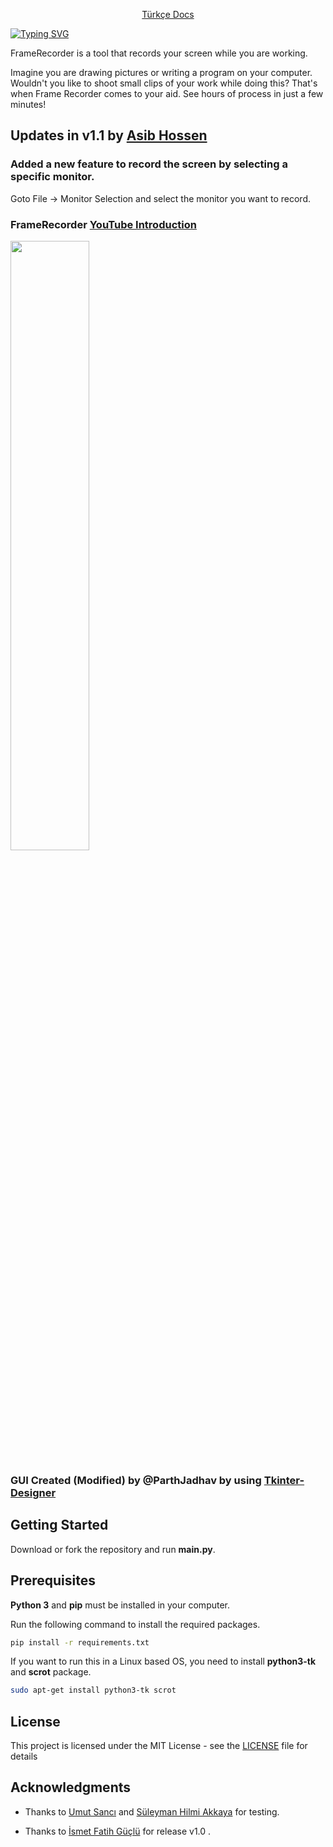 <div align="center">

[Türkçe Docs](https://github.com/mehmet-mert/FrameRecorder/blob/master/Docs/README_tr.md)

</div>

[![Typing SVG](https://readme-typing-svg.demolab.com?font=CascadiaCove&weight=800&size=35&pause=1000&color=357FF7&center=true&vCenter=true&width=435&lines=FrameRecorder)](https://git.io/typing-svg)


FrameRecorder is a tool that records your screen while you are working.

Imagine you are drawing pictures or writing a program on your computer. Wouldn't you like to shoot small clips of your work while doing this? That's when Frame Recorder comes to your aid. See hours of process in just a few minutes!

## Updates in v1.1 by [Asib Hossen](https://github.com/asibhossen897)

### Added a new feature to record the screen by selecting a specific monitor.

Goto File -> Monitor Selection and select the monitor you want to record.

### FrameRecorder [YouTube Introduction](https://www.youtube.com/watch?v=lYoVWss5-F0&t=1s)

<img width=50% src="https://raw.githubusercontent.com/mehmet-mert/FrameRecorder/master/Docs/Ekran%20Al%C4%B1nt%C4%B1s%C4%B12.PNG">

### GUI Created (Modified) by @ParthJadhav by using [Tkinter-Designer](https://github.com/ParthJadhav/Tkinter-Designer)


## Getting Started

Download or fork the repository and run <b>main.py</b>.


## Prerequisites

<b>Python 3</b> and <b>pip</b> must be installed in your computer.

Run the following command to install the required packages.

```bash
pip install -r requirements.txt
```

If you want to run this in a Linux based OS, you need to install **python3-tk** and **scrot** package.

```bash
sudo apt-get install python3-tk scrot
```

## License

This project is licensed under the MIT License - see the [LICENSE](https://github.com/mehmet-mert/FrameRecorder/blob/master/LICENSE) file for details

## Acknowledgments

* Thanks to [Umut Sancı](https://github.com/Umut-Umut) and [Süleyman Hilmi Akkaya](https://github.com/hilmiAkkaya) for testing.

* Thanks to [İsmet Fatih Güçlü](https://github.com/fatih51) for release v1.0 .

